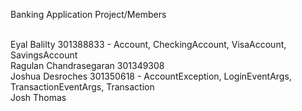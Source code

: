 Banking Application Project/Members

<br/>Eyal Balilty 301388833 - Account, CheckingAccount, VisaAccount, SavingsAccount
<br/>Ragulan Chandrasegaran 301349308
<br/>Joshua Desroches 301350618 - AccountException, LoginEventArgs, TransactionEventArgs, Transaction
<br/>Josh Thomas
